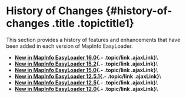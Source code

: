 History of Changes {#history-of-changes .title .topictitle1}
==================

<div class="body conbody">

This section provides a history of features and enhancements that have been added in each version of MapInfo EasyLoader.

</div>

<div class="related-links" functx="http://www.functx.com">

<div class="related-links-title">

</div>

-   **[New in MapInfo EasyLoader 16.0](guide/history/../../guide/history/history1600.html){.- .topic/link .ajaxLink}**\
-   **[New in MapInfo EasyLoader 15.2](guide/history/../../guide/history/history1520.html){.- .topic/link .ajaxLink}**\
-   **[New in MapInfo EasyLoader 15.0](guide/history/../../guide/history/history1500.html){.- .topic/link .ajaxLink}**\
-   **[New in MapInfo EasyLoader 12.5.1](guide/history/../../guide/history/history1251.html){.- .topic/link .ajaxLink}**\
-   **[New in MapInfo EasyLoader 12.5](guide/history/../../guide/history/history1250.html){.- .topic/link .ajaxLink}**\
-   **[New in MapInfo EasyLoader 12.0](guide/history/../../guide/history/history1200.html){.- .topic/link .ajaxLink}**\

</div>
